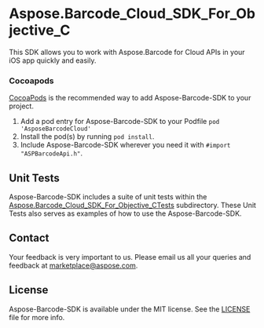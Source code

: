 # Aspose.Barcode_Cloud_SDK_For_Objective_C
This SDK allows you to work with Aspose.Barcode for Cloud APIs in your iOS app quickly and easily.

### Cocoapods

[CocoaPods](http://cocoapods.org) is the recommended way to add Aspose-Barcode-SDK to your project.

1. Add a pod entry for Aspose-Barcode-SDK to your Podfile `pod 'AsposeBarcodeCloud'`
2. Install the pod(s) by running `pod install`.
3. Include Aspose-Barcode-SDK wherever you need it with `#import "ASPBarcodeApi.h"`.

## Unit Tests
Aspose-Barcode-SDK includes a suite of unit tests within the [Aspose.Barcode_Cloud_SDK_For_Objective_CTests](https://github.com/asposeslides/Aspose_Slides_Cloud/blob/master/SDKs/Aspose.Slides_Cloud_SDK_for_ObjectiveC/Aspose.Slides_Cloud_SDK_for_ObjectiveCTests/slides/ASPSlidesApiTestCase.m) subdirectory. These Unit Tests also serves as examples of how to use the Aspose-Barcode-SDK.

## Contact
Your feedback is very important to us. Please email us all your queries and feedback at marketplace@aspose.com.

## License
Aspose-Barcode-SDK is available under the MIT license. See the [LICENSE](https://github.com/asposeslides/Aspose_Slides_Cloud/blob/master/SDKs/Aspose.Slides_Cloud_SDK_for_ObjectiveC/LICENSE) file for more info.
